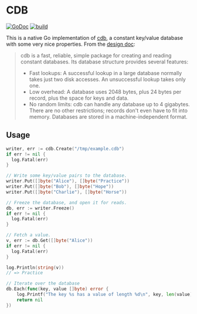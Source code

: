 CDB
===

[![GoDoc](https://godoc.org/github.com/colinmarc/cdb/web?status.svg)](https://godoc.org/github.com/colinmarc/cdb) [![build](https://travis-ci.org/colinmarc/cdb.svg?branch=master)](https://travis-ci.org/colinmarc/hdfs)

This is a native Go implementation of [cdb][1], a constant key/value database
with some very nice properties. From the [design doc][1]:

> cdb is a fast, reliable, simple package for creating and reading constant databases. Its database structure provides several features:
> - Fast lookups: A successful lookup in a large database normally takes just two disk accesses. An unsuccessful lookup takes only one.
> - Low overhead: A database uses 2048 bytes, plus 24 bytes per record, plus the space for keys and data.
> - No random limits: cdb can handle any database up to 4 gigabytes. There are no other restrictions; records don't even have to fit into memory. Databases are stored in a machine-independent format.

[1]: http://cr.yp.to/cdb.html

Usage
-----

```go
writer, err := cdb.Create("/tmp/example.cdb")
if err != nil {
  log.Fatal(err)
}

// Write some key/value pairs to the database.
writer.Put([]byte("Alice"), []byte("Practice"))
writer.Put([]byte("Bob"), []byte("Hope"))
writer.Put([]byte("Charlie"), []byte("Horse"))

// Freeze the database, and open it for reads.
db, err := writer.Freeze()
if err != nil {
  log.Fatal(err)
}

// Fetch a value.
v, err := db.Get([]byte("Alice"))
if err != nil {
  log.Fatal(err)
}

log.Println(string(v))
// => Practice

// Iterate over the database
db.Each(func(key, value []byte) error {
    log.Printf("The key %s has a value of length %d\n", key, len(value))
    return nil
})
```
